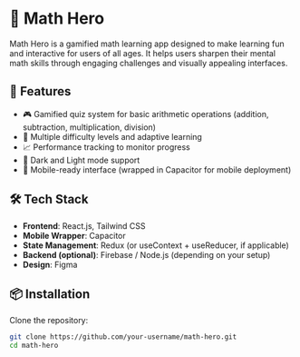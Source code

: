 # 🧠 Math Hero

Math Hero is a gamified math learning app designed to make learning fun and interactive for users of all ages. It helps users sharpen their mental math skills through engaging challenges and visually appealing interfaces.

## 🚀 Features

- 🎮 Gamified quiz system for basic arithmetic operations (addition, subtraction, multiplication, division)
- 🧩 Multiple difficulty levels and adaptive learning
- 📈 Performance tracking to monitor progress
- 🌙 Dark and Light mode support
- 📱 Mobile-ready interface (wrapped in Capacitor for mobile deployment)

## 🛠️ Tech Stack

- **Frontend**: React.js, Tailwind CSS
- **Mobile Wrapper**: Capacitor
- **State Management**: Redux (or useContext + useReducer, if applicable)
- **Backend (optional)**: Firebase / Node.js (depending on your setup)
- **Design**: Figma

## 📦 Installation

Clone the repository:

```bash
git clone https://github.com/your-username/math-hero.git
cd math-hero
